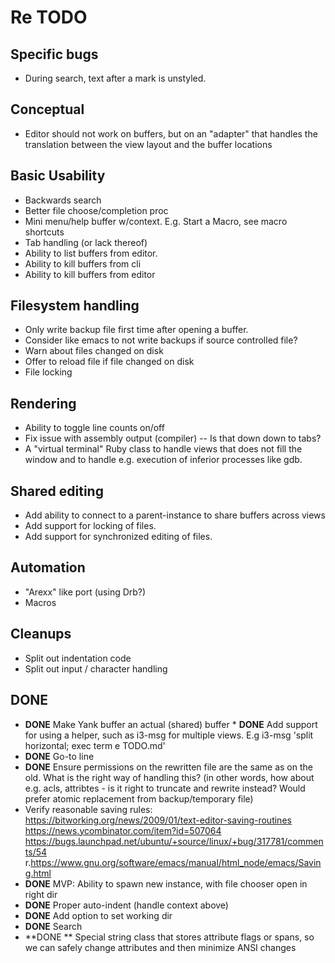 
# Re TODO ####################################

## Specific bugs

 * During search, text after a mark is unstyled.

## Conceptual

 * Editor should not work on buffers, but on
   an "adapter" that handles the translation
   between the view layout and the buffer locations

## Basic Usability

 * Backwards search
 * Better file choose/completion proc
 * Mini menu/help buffer w/context. E.g. Start
   a Macro, see macro shortcuts
 * Tab handling (or lack thereof)
 * Ability to list buffers from editor.
 * Ability to kill buffers from cli
 * Ability to kill buffers from editor

## Filesystem handling

 * Only write backup file first time after opening
   a buffer.
 * Consider like emacs to not write backups if
   source controlled file?
 * Warn about files changed on disk
 * Offer to reload file if file changed on disk
 * File locking

## Rendering

 * Ability to toggle line counts on/off
 * Fix issue with assembly output (compiler) -- Is that down
   down to tabs?
 * A "virtual terminal" Ruby class to handle views that does
   not fill the window and to handle e.g. execution of inferior
   processes like gdb.

## Shared editing

 * Add ability to connect to a parent-instance to share buffers across views
 * Add support for locking of files.
 * Add support for synchronized editing of files.

## Automation

 * "Arexx" like port (using Drb?)
 * Macros

## Cleanups

 * Split out indentation code
 * Split out input / character handling

## DONE ################################################################

 * **DONE** Make Yank buffer an actual (shared) buffer * **DONE** Add support for using a helper, such as i3-msg for multiple views. E.g i3-msg  'split horizontal; exec term e TODO.md'
 * **DONE** Go-to line
 * **DONE** Ensure permissions on the rewritten file are the same as
   on the old. What is the right way of handling this? (in other
   words, how about e.g. acls, attribtes - is it right to truncate
   and rewrite instead? Would prefer atomic replacement from 
   backup/temporary file)
 * Verify reasonable saving rules: https://bitworking.org/news/2009/01/text-editor-saving-routines
   https://news.ycombinator.com/item?id=507064
   https://bugs.launchpad.net/ubuntu/+source/linux/+bug/317781/comments/54
   r.https://www.gnu.org/software/emacs/manual/html_node/emacs/Saving.html
 * **DONE** MVP: Ability to spawn new instance, with file chooser open in right dir
 * **DONE** Proper auto-indent (handle context above)
 * **DONE** Add option to set working dir
 * **DONE** Search
 * **DONE ** Special string class that stores attribute flags or spans,
   so we can safely change attributes and then minimize ANSI
   changes

